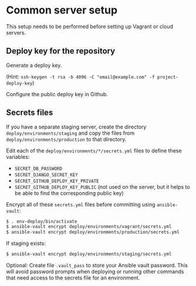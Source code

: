# Common server setup

This setup needs to be performed before setting up Vagrant or cloud servers.

## Deploy key for the repository

Generate a deploy key.

(Hint: `ssh-keygen -t rsa -b 4096 -C "email@example.com" -f project-deploy-key`)

Configure the public deploy key in Github.

## Secrets files

If you have a separate staging server, create the directory
`deploy/environments/staging` and copy the files from
`deploy/environments/production` to that directory.

Edit each of the `deploy/environments/*/secrets.yml` files to define these variables:
  * `SECRET_DB_PASSWORD`
  * `SECRET_DJANGO_SECRET_KEY`
  * `SECRET_GITHUB_DEPLOY_KEY_PRIVATE`
  * `SECRET_GITHUB_DEPLOY_KEY_PUBLIC` (not used on the server, but it helps to be
     able to find the corresponding public key)

Encrypt all of these `secrets.yml` files before committing using `ansible-vault`:
```bash
$ . env-deploy/bin/activate
$ ansible-vault encrypt deploy/environments/vagrant/secrets.yml
$ ansible-vault encrypt deploy/environments/production/secrets.yml
```
If staging exists:
```bash
$ ansible-vault encrypt deploy/environments/staging/secrets.yml
```

Optional: Create file `.vault_pass` to store your Ansible vault password.  This
will avoid password prompts when deploying or running other commands that need
access to the secrets file for an environment.
